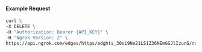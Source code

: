 <!-- Code generated for API Clients. DO NOT EDIT. -->

#### Example Request

```bash
curl \
-X DELETE \
-H "Authorization: Bearer {API_KEY}" \
-H "Ngrok-Version: 2" \
https://api.ngrok.com/edges/https/edghts_30si9Ne21LS1Z36NEmGGJlIzunG/routes/edghtsrt_30si9NzwjoPTQtyfv0clgCMdrk2/saml
```
